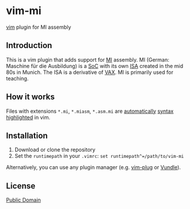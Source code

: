 # vim-mi

[vim](https://en.wikipedia.org/wiki/Vim_(text_editor)) plugin for MI assembly

<!--![vim-mi-example](#)-->

## Introduction

This is a vim plugin that adds support for [MI](https://github.com/ucsrl/mi-simulator) assembly. MI (German: Maschine für die Ausbildung) is a
[SoC](https://en.wikipedia.org/wiki/System_on_a_chip) with its own [ISA](https://en.wikipedia.org/wiki/Instruction_set_architecture) created in the mid 80s in Munich. The ISA is a derivative of [VAX](https://en.wikipedia.org/wiki/VAX). 
MI is primarily used for teaching.

## How it works

Files with extensions `*.mi`, `*.miasm`, `*.asm.mi` are [automatically](https://github.com/ucsrl/vim-mi/blob/master/ftdetect/mi.vim) 
[syntax highlighted](https://github.com/ucsrl/vim-mi/blob/master/syntax/mi.vim) in vim.

## Installation

1. Download or clone the repository 
2. Set the `runtimepath` in your `.vimrc`:
`set runtimepath^=/path/to/vim-mi`

Alternatively, you can use any plugin manager (e.g. [vim-plug](https://github.com/junegunn/vim-plug) or [Vundle](https://github.com/VundleVim/Vundle.vim)).

## License
[Public Domain](https://github.com/ucsrl/vim-mi/blob/main/UNLICENSE)
